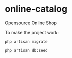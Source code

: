 # online-catalog
Opensource Online Shop


To make the project work:

`php artisan migrate`

`php artisan db:seed`
